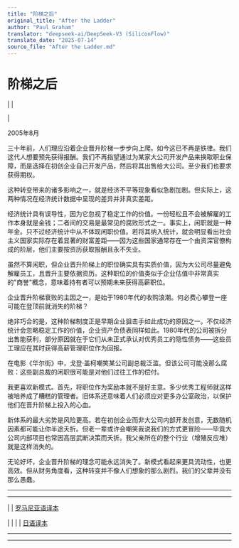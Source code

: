 ```yaml
---
title: "阶梯之后"
original_title: "After the Ladder"
author: "Paul Graham"
translator: "deepseek-ai/DeepSeek-V3 (SiliconFlow)"
translate_date: "2025-07-14"
source_file: "After the Ladder.md"
---
```


# 阶梯之后

| | [](index.html)  
  
|   
  
2005年8月  
  
三十年前，人们理应沿着企业晋升阶梯一步步向上爬。如今这已不再是铁律。我们这代人想要预先获得报酬。我们不再指望通过为某家大公司开发产品来换取职业保障，而是选择在初创企业自己开发产品，然后将其出售给大公司。至少我们也要求获得期权。  
  
这种转变带来的诸多影响之一，就是经济不平等现象看似急剧加剧。但实际上，这两种情况在经济统计数据中呈现的差异并非真实差距。  
  
经济统计具有误导性，因为它忽视了稳定工作的价值。一份轻松且不会被解雇的工作本身就是金钱；二者间的交易是最常见的腐败形式之一。事实上，闲职就是一种年金。只不过经济统计中从不体现闲职价值。若将其纳入统计，就会明显看出社会主义国家实际存在着显著的财富差距——因为这些国家通常存在一个由资深官僚构成的阶层，他们主要按资历获取报酬且永不失业。  
  
虽然不算闲职，但企业晋升阶梯上的职位确实具有实质价值，因为大公司尽量避免解雇员工，且晋升主要依据资历。这种职位的价值类似于企业估值中非常真实的"商誉"概念，意味着持有者可以预期未来获得高薪职位。  
  
企业晋升阶梯衰败的主因之一，是始于1980年代的收购浪潮。何必费心攀登一座可能在登顶前就消失的阶梯？  
  
绝非巧合的是，这种阶梯制度正是早期企业狙击手如此成功的原因之一。不仅经济统计会忽略稳定工作的价值，企业资产负债表同样如此。1980年代的公司被拆分出售能获利，部分原因就在于它们从未正式承认对优秀员工的隐性债务——这些员工理应在其时获得高薪管理职位作为回报。  
  
在电影《华尔街》中，戈登·盖柯嘲笑某公司副总裁泛滥。但该公司可能没那么腐败：这些副总裁的闲职很可能是对他们过往工作的偿付。  
  
我更喜欢新模式。首先，将职位作为奖励本就不是好主意。多少优秀工程师就这样被培养成了糟糕的管理者。旧体系还意味着人们必须应对更多办公室政治，以保护他们在晋升阶梯上投入的心血。  
  
新体系的最大劣势是风险更高。若在初创企业而非大公司内部开发创意，无数随机因素都可能让你半途夭折。但老一辈或许会嘲笑我说我们的方式更冒险——毕竟大公司内部项目也常因高层武断决策而夭折。我父亲所在的整个行业（增殖反应堆）就是这样消失的。  
  
无论好坏，企业晋升阶梯的理念可能永远消失了。新模式看起来更具流动性，也更高效。但从财务角度看，这种转变并不像人们想象的那么剧烈。我们的父辈并没有那么愚蠢。  
  
  
  
  
  
---  
  
  
---  
| | [罗马尼亚语译本](http://ro.goobix.com/pg/ladder/)  
  
| | | | [日语译本](http://d.hatena.ne.jp/lionfan/20060111)

***  
  
---